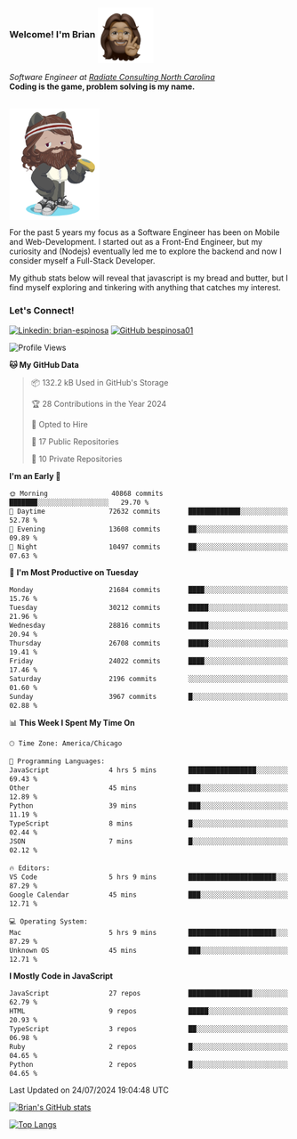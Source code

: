 ###  Welcome! I'm Brian <img align="center" src="https://github.com/bespinosa01/bespinosa01/blob/main/assets/peace-animoji.png" height="100" /></h2>
<p><em>Software Engineer at <a href="https://www.radiateconsulting.coop/north-carolina-tech-coop">Radiate Consulting North Carolina</a>
 <br/>
<!-- </br>Developer Consultant at <a href="https://codethedream.org/">Code The Dream</a> -->
</em> <b>Coding is the game, problem solving is my name.</b></p>

<br/>


 <img align="center" src="https://github.com/bespinosa01/bespinosa01/blob/main/assets/octo-me.png" height="200" /> 
 <p>
 For the past 5 years my focus as a Software Engineer has been on Mobile and Web-Development. I started out as a Front-End Engineer, but my curiosity and (Nodejs) eventually led me to explore the backend and now I consider myself a Full-Stack Developer.
</p>
<p>
 My github stats below will reveal that javascript is my bread and butter, but I find myself exploring and tinkering with anything that catches my interest. 
 </p>
 
 
### Let's Connect!

[![Linkedin: brian-espinosa](https://img.shields.io/badge/-brian--espinosa-blue?style=flat-square&logo=Linkedin&logoColor=white&link=https://www.linkedin.com/in/brian-espinosa/)](https://www.linkedin.com/in/brian-espinosa/)
[![GitHub bespinosa01](https://img.shields.io/github/followers/bespinosa01?label=follow&style=social)](https://github.com/bespinosa01)



<!--START_SECTION:waka-->
![Profile Views](http://img.shields.io/badge/Profile%20Views-0-blue)

**🐱 My GitHub Data** 

> 📦 132.2 kB Used in GitHub's Storage 
 > 
> 🏆 28 Contributions in the Year 2024
 > 
> 💼 Opted to Hire
 > 
> 📜 17 Public Repositories 
 > 
> 🔑 10 Private Repositories 
 > 
**I'm an Early 🐤** 

```text
🌞 Morning                40868 commits       ███████░░░░░░░░░░░░░░░░░░   29.70 % 
🌆 Daytime                72632 commits       █████████████░░░░░░░░░░░░   52.78 % 
🌃 Evening                13608 commits       ██░░░░░░░░░░░░░░░░░░░░░░░   09.89 % 
🌙 Night                  10497 commits       ██░░░░░░░░░░░░░░░░░░░░░░░   07.63 % 
```
📅 **I'm Most Productive on Tuesday** 

```text
Monday                   21684 commits       ████░░░░░░░░░░░░░░░░░░░░░   15.76 % 
Tuesday                  30212 commits       █████░░░░░░░░░░░░░░░░░░░░   21.96 % 
Wednesday                28816 commits       █████░░░░░░░░░░░░░░░░░░░░   20.94 % 
Thursday                 26708 commits       █████░░░░░░░░░░░░░░░░░░░░   19.41 % 
Friday                   24022 commits       ████░░░░░░░░░░░░░░░░░░░░░   17.46 % 
Saturday                 2196 commits        ░░░░░░░░░░░░░░░░░░░░░░░░░   01.60 % 
Sunday                   3967 commits        █░░░░░░░░░░░░░░░░░░░░░░░░   02.88 % 
```


📊 **This Week I Spent My Time On** 

```text
🕑︎ Time Zone: America/Chicago

💬 Programming Languages: 
JavaScript               4 hrs 5 mins        █████████████████░░░░░░░░   69.43 % 
Other                    45 mins             ███░░░░░░░░░░░░░░░░░░░░░░   12.89 % 
Python                   39 mins             ███░░░░░░░░░░░░░░░░░░░░░░   11.19 % 
TypeScript               8 mins              █░░░░░░░░░░░░░░░░░░░░░░░░   02.44 % 
JSON                     7 mins              █░░░░░░░░░░░░░░░░░░░░░░░░   02.12 % 

🔥 Editors: 
VS Code                  5 hrs 9 mins        ██████████████████████░░░   87.29 % 
Google Calendar          45 mins             ███░░░░░░░░░░░░░░░░░░░░░░   12.71 % 

💻 Operating System: 
Mac                      5 hrs 9 mins        ██████████████████████░░░   87.29 % 
Unknown OS               45 mins             ███░░░░░░░░░░░░░░░░░░░░░░   12.71 % 
```

**I Mostly Code in JavaScript** 

```text
JavaScript               27 repos            ████████████████░░░░░░░░░   62.79 % 
HTML                     9 repos             █████░░░░░░░░░░░░░░░░░░░░   20.93 % 
TypeScript               3 repos             ██░░░░░░░░░░░░░░░░░░░░░░░   06.98 % 
Ruby                     2 repos             █░░░░░░░░░░░░░░░░░░░░░░░░   04.65 % 
Python                   2 repos             █░░░░░░░░░░░░░░░░░░░░░░░░   04.65 % 
```




 Last Updated on 24/07/2024 19:04:48 UTC
<!--END_SECTION:waka-->


<!--  Github STATS -->
[![Brian's GitHub stats](https://github-readme-stats.vercel.app/api?username=bespinosa01&hide=stars,contribs&count_private=true&show_icons=true)](https://github.com/anuraghazra/github-readme-stats)

[![Top Langs](https://github-readme-stats.vercel.app/api/top-langs/?username=bespinosa01&layout=compact)](https://github.com/anuraghazra/github-readme-stats)



<!--
**bespinosa01/bespinosa01** is a ✨ _special_ ✨ repository because its `README.md` (this file) appears on your GitHub profile.

Here are some ideas to get you started:

- 🔭 I’m currently working on ...
- 🌱 I’m currently learning ...
- 👯 I’m looking to collaborate on ...
- 🤔 I’m looking for help with ...
- 💬 Ask me about ...
- 📫 How to reach me: ...
- 😄 Pronouns: ...
- ⚡ Fun fact: ...
-->
